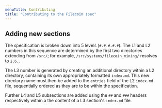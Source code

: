 ```yaml
---
menuTitle: Contributing
title: "Contributing to the Filecoin spec"
---
```


## Adding new sections

The specification is broken down into 5 levels (`#.#.#.#.#`). The L1 and L2 numbers in this sequence are determined by the first two directories extending from `/src/`; for example, `/src/systems/filecoin_mining/` resolves to `2.6.`.

The L3 number is generated by creating an additional directory within a L2 directory, containing its own appropriately formatted `index.md`. This new directory name must then be added to the `entries` field of the L2 `index.md` file, sequentially ordered as they are to be within the specification.

Further L4 and L5 subsections are added using the `##` and `###` headers respectively within a the content of a L3 section's `index.md` file.

